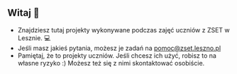 ## Witaj 👋

- Znajdziesz tutaj projekty wykonywane podczas zajęć uczniów z ZSET w Lesznie. 💻
- Jeśli masz jakieś pytania, możesz je zadań na pomoc@zset.leszno.pl
- Pamiętaj, że to projekty uczniów. Jeśli chcesz ich użyć, robisz to na własne ryzyko :) Możesz też się z nimi skontaktować osobiście.
